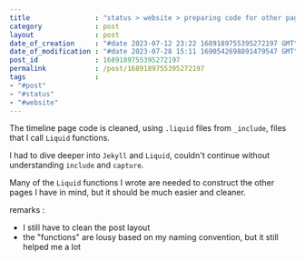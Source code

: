 ```yaml
---
title                : "status > website > preparing code for other pages"
category             : post
layout               : post
date_of_creation     : "#date 2023-07-12 23:22 1689189755395272197 GMT"
date_of_modification : "#date 2023-07-28 15:11 1690542698891479547 GMT"
post_id              : 1689189755395272197
permalink            : /post/1689189755395272197
tags                 :
- "#post"
- "#status"
- "#website"
---
```


The timeline page code is cleaned, using `.liquid` files from `_include`, files that I call `Liquid` functions.

I had to dive deeper into `Jekyll` and `Liquid`, couldn't continue without understanding `include` and `capture`.

Many of the `Liquid` functions I wrote are needed to construct the other pages I have in mind, but it should be much easier and cleaner. 

remarks : 
- I still have to clean the post layout
- the "functions" are lousy based on my naming convention, but it still helped me a lot